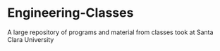 # Engineering-Classes
A large repository of programs and material from classes took at Santa Clara University
